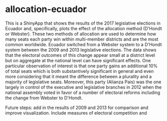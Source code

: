 # allocation-ecuador

This is a ShinyApp that shows the results of the 2017 legislative elections in Ecuador and, specifically, plots the effect of the allocation method (D'Hondt or Webster). These two methods of allocation are used to determine how many seats each party win within multi-member districts and are the most common worldwide. Ecuador switched from a Webster system to a D'Hondt system between the 2009 and 2013 legislative elections. The data shows that the electoral outcomes of this change appear small at a district level but on aggregate at the national level can have significant effects. One particular observation of interest is that one party gains an additional 10% of total seats which is both substantively significant  in general and even more considering that it meant the difference between a plurality and a majority of legislative seats. Moreover, this party (Alianza Pais) was the one largely in control of the executive and legislative branches in 2012 when the national assembly voted in favor of a number of electoral reforms including the change from Webster to D'Hondt.


Future steps: add in the results of 2009 and 2013 for comparison and improve visualization. Include measures of electoral competition and 
